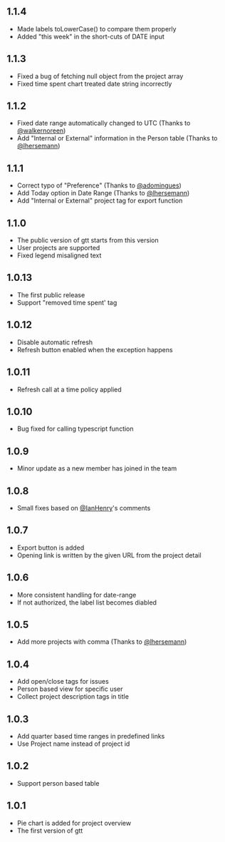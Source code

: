 ## 1.1.4
- Made labels toLowerCase() to compare them properly
- Added "this week" in the short-cuts of DATE input

## 1.1.3
- Fixed a bug of fetching null object from the project array
- Fixed time spent chart treated date string incorrectly

## 1.1.2
- Fixed date range automatically changed to UTC (Thanks to [@walkernoreen](https://github.com/walkernoreen))
- Add "Internal or External" information in the Person table (Thanks to [@lhersemann](https://github.com/lhersemann))

## 1.1.1
- Correct typo of "Preference" (Thanks to [@adomingues](https://github.com/adomingues))
- Add Today option in Date Range (Thanks to [@lhersemann](https://github.com/lhersemann))
- Add "Internal or External" project tag for export function

## 1.1.0
- The public version of gtt starts from this version
- User projects are supported
- Fixed legend misaligned text

## 1.0.13
- The first public release
- Support "removed time spent' tag

## 1.0.12
- Disable automatic refresh
- Refresh button enabled when the exception happens

## 1.0.11
- Refresh call at a time policy applied

## 1.0.10
- Bug fixed for calling typescript function

## 1.0.9
- Minor update as a new member has joined in the team

## 1.0.8
- Small fixes based on [@IanHenry](https://github.com/IanHenry)'s comments

## 1.0.7
- Export button is added
- Opening link is written by the given URL from the project detail

## 1.0.6
- More consistent handling for date-range
- If not authorized, the label list becomes diabled

## 1.0.5
- Add more projects with comma (Thanks to [@lhersemann](https://github.com/lhersemann))

## 1.0.4
- Add open/close tags for issues
- Person based view for specific user
- Collect project description tags in title

## 1.0.3
- Add quarter based time ranges in predefined links
- Use Project name instead of project id

## 1.0.2
- Support person based table

## 1.0.1
- Pie chart is added for project overview
- The first version of gtt

